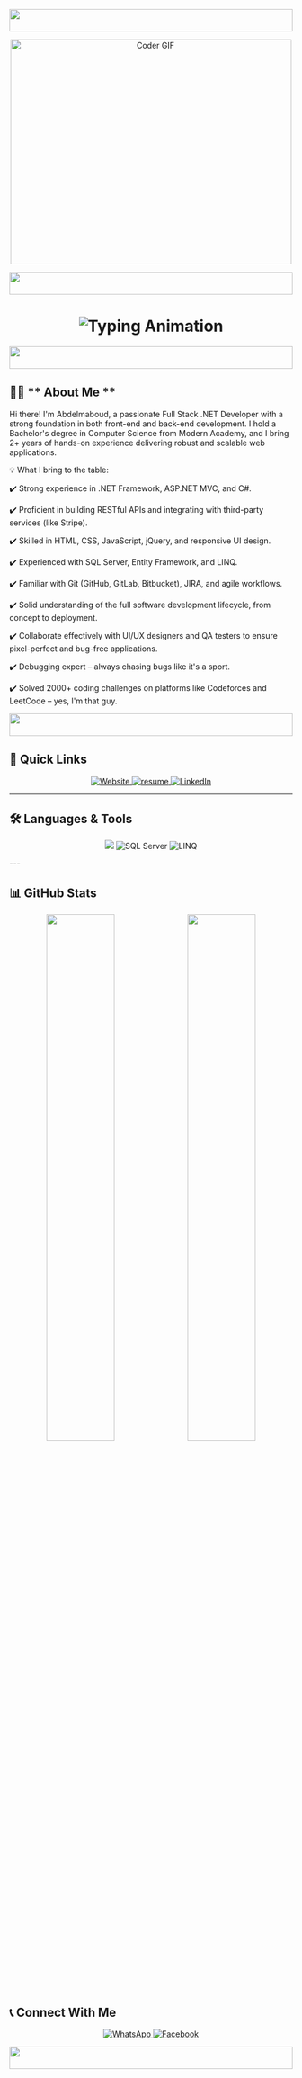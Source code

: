 <p align="center">
  <img src="https://i.imgur.com/dBaSKWF.gif" height="40" width="100%">
</p>
<p align="center">
  <img src="https://media.giphy.com/media/SWoSkN6DxTszqIKEqv/giphy.gif" alt="Coder GIF" width="500" height="400">
</p>
<!-- Glowing Header -->
<p align="center">
  <img src="https://i.imgur.com/dBaSKWF.gif" height="40" width="100%">
</p>

<h1 align="center">
  <img src="https://readme-typing-svg.herokuapp.com?font=Fira+Code&size=25&duration=3000&color=00FF00&background=000000&center=true&vCenter=true&width=800&lines=🚀+Welcome+to+My+GitHub+Profile;+I'm+Abdelmaboud+Mohamed+a+Full+Stack+developer!;Feel+Free+to+Explore+My+Repositories." alt="Typing Animation">
</h1>

<p align="center">
  <img src="https://i.imgur.com/dBaSKWF.gif" height="40" width="100%">
</p>

## 👨‍💻 ** About Me **
Hi there! I'm Abdelmaboud, a passionate Full Stack .NET Developer with a strong foundation in both front-end and back-end development. I hold a Bachelor's degree in Computer Science from Modern Academy, and I bring 2+ years of hands-on experience delivering robust and scalable web applications.

💡 What I bring to the table:

✔️ Strong experience in .NET Framework, ASP.NET MVC, and C#.

✔️ Proficient in building RESTful APIs and integrating with third-party services (like Stripe).

✔️ Skilled in HTML, CSS, JavaScript, jQuery, and responsive UI design.

✔️ Experienced with SQL Server, Entity Framework, and LINQ.

✔️ Familiar with Git (GitHub, GitLab, Bitbucket), JIRA, and agile workflows.

✔️ Solid understanding of the full software development lifecycle, from concept to deployment.

✔️ Collaborate effectively with UI/UX designers and QA testers to ensure pixel-perfect and bug-free applications.

✔️ Debugging expert – always chasing bugs like it's a sport.

✔️ Solved 2000+ coding challenges on platforms like Codeforces and LeetCode – yes, I'm that guy.



<p align="center">
  <img src="https://i.imgur.com/dBaSKWF.gif" height="40" width="100%">
</p>


## 🚀 **Quick Links**
<p align="center">
  <a href="https://abdomohaamed.github.io/ABDELMABOUD27/" target="_blank">
    <img src="https://img.shields.io/badge/My_Website-FFA500?style=for-the-badge&logo=google-chrome&logoColor=white&color=FFA500&labelColor=000000" alt="Website">
  </a>
  <a href="https://drive.google.com/file/d/1Od2H0bP9gqLHXg9Qk6YTTxEqf_rdW50F/view?usp=drivesdk" target="_blank">
    <img src="https://img.shields.io/badge/resume-gray?style=for-the-badge&logo=google-drive&logoColor=white&labelColor=000000" alt="resume">
  </a>
   <a href="https://www.linkedin.com/in/abdomohamed27" target="blank">
  <img src="https://img.shields.io/badge/linkedin-0A66C2?style=for-the-badge&logo=linkedin&logoColor=white" alt="LinkedIn">
   </a>
</p>

---
## 🛠️ **Languages & Tools**
<p align="center">
  <img src="https://skillicons.dev/icons?i=html,css,javascript,bootstrap,cs,dotnet,visualstudio,vscode,github,git,mysql,postgres,azure,postman" />
  <img src="https://img.icons8.com/color/48/000000/microsoft-sql-server.png" title="SQL Server" alt="SQL Server" />
  <img src="https://img.icons8.com/ios-filled/50/000000/code.png" title="LINQ" alt="LINQ" />
</p>
---


## 📊 **GitHub Stats**
<p align="center">
  <img src="https://github-readme-stats.vercel.app/api?username=abdomohaamed&show_icons=true&theme=radical" width="49%">
  <img src="https://github-readme-streak-stats.herokuapp.com/?user=abdomohaamed&theme=radical" width="49%">
</p>


## 📞 **Connect With Me**
<p align="center">
  <a href="https://wa.me/+201013470551" target="blank">
    <img src="https://img.shields.io/badge/WhatsApp-25D366?style=for-the-badge&logo=whatsapp&logoColor=white" alt="WhatsApp">
  </a>
    <a href="https://www.facebook.com/profile/Abdo-Mohamed/100010056636019/?mibextid=LQQJ4d&rdid=PLn1aL3RFGIqC070" target="blank">
  <img src="https://img.shields.io/badge/Facebook-1877F2?style=for-the-badge&logo=facebook&logoColor=white" alt="Facebook">
  </a>
 
</p>



<p align="center">
  <img src="https://i.imgur.com/dBaSKWF.gif" height="40" width="100%">
</p>
